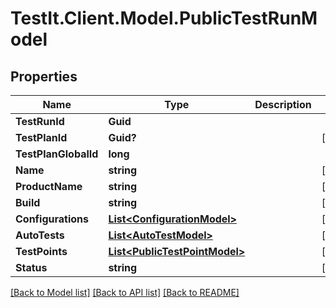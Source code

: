 # TestIt.Client.Model.PublicTestRunModel

## Properties

Name | Type | Description | Notes
------------ | ------------- | ------------- | -------------
**TestRunId** | **Guid** |  | 
**TestPlanId** | **Guid?** |  | [optional] 
**TestPlanGlobalId** | **long** |  | 
**Name** | **string** |  | [optional] 
**ProductName** | **string** |  | [optional] 
**Build** | **string** |  | [optional] 
**Configurations** | [**List&lt;ConfigurationModel&gt;**](ConfigurationModel.md) |  | [optional] 
**AutoTests** | [**List&lt;AutoTestModel&gt;**](AutoTestModel.md) |  | [optional] 
**TestPoints** | [**List&lt;PublicTestPointModel&gt;**](PublicTestPointModel.md) |  | [optional] 
**Status** | **string** |  | [optional] 

[[Back to Model list]](../README.md#documentation-for-models) [[Back to API list]](../README.md#documentation-for-api-endpoints) [[Back to README]](../README.md)

